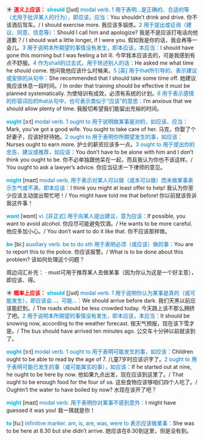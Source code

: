 ☀ <font color="red">**道义上应该：**</font>
<font color="sky blue">**should**</font> [ʃʊd] 
<font color="#0070c0">modal verb. 1 用于表明…是正确的、合适的等（尤用于批评某人的行为），即应该，应当：</font>You shouldn’t drink and drive. 你不该酒后驾车。/ I should exercise more. 我应该多锻炼。<font color="#0070c0">2 用于提出或征询（建议、同意、信息等）：</font>Should I call him and apologize? 我是不是应该打电话向他道歉？/ I should wait a little longer, if I were you. 假如我是你的话，我会再等一会儿。<font color="#0070c0">3 用于说明本所期望的事情没有发生，即本应该，本应当：</font>I should have gone this morning but I was feeling a bit ill. 今早我本应该去的，可是我感到有点不舒服。<font color="#0070c0">4 作为shall的过去式，用于转述别人的话：</font>He asked me what time he should come. 他问我他应该什么时候来。<font color="#0070c0">5 [英] 用于that所引导的、表示建议或安排的从句中：</font>She recommended that I should take some time off. 她建议我应该休息一段时间。/ In order that training should be effective it must be planned systematically. 为使培训有成效，必须有系统的计划。<font color="#0070c0">6 用于表示感情的形容词后的that从句中，也可表示类似于“应该”的意思：</font>I’m anxious that we should allow plenty of time. 我殷切希望我们能留出充裕的时间。

<font color="sky blue">**ought**</font> [ɔ:t] 
<font color="#0070c0">modal verb. 1 ought to 用于说明做某事是对的，如应该、应当：</font>Mark, you’ve got a good wife. You ought to take care of her. 马克，你娶了个好妻子，应该好好待她。<font color="#0070c0">2 ought to 用于表明你所期望发生的事，如应该：</font>Nurses ought to earn more. 护士的薪资应该多一点。<font color="#0070c0">3 ought to 用于提出你的忠告、建议或推荐，如应该：</font>You don’t have to be alone with him and I don’t think you ought to be. 你不必单独跟他呆在一起，而且我认为你也不该这样。/ You ought to ask a lawyer’s advice. 你应当征求一下律师的意见。

<font color="sky blue">**might**</font> [maɪt] 
<font color="#0070c0">modal verb. 用于表示对某人可以做（或本可以做）而未做某事表示生气或不满，即本应该：</font>I think you might at least offer to help! 我认为你至少应该主动提出帮忙吧！/ You might have told me that before! 你以前就该告诉我这件事！

<font color="sky blue">**want**</font> [wɒnt] 
<font color="#0070c0">vi. [非正式] 用于向某人提出建议，意为应该：</font>If possible, you want to avoid alcohol. 你应尽可能避免饮酒。/ He wants to be more careful. 他应多加小心。/ You don’t want to do it like that. 你不应该那样做。

<font color="sky blue">**be**</font> [bi:] 
<font color="#0070c0">auxiliary verb. be to do sth 用于表明必须（或应该）做的事：</font>You are to report this to the police. 你应该报警。/ What is to be done about this problem? 该如何处理这个问题？

周边词汇补充：
· must可用于推荐某人去做某事（因为你认为这是一个好主意），即应该、得。

☀ <font color="red">**概率上应该：**</font>
<font color="sky blue">**should**</font> [ʃʊd] 
<font color="#0070c0">modal verb. 1 用于说明你认为某事是真的（或可能发生），即应该会…，可能…：</font>We should arrive before dark. 我们天黑以前应该能赶到。/ The roads should be less crowded today. 今天路上该不那么拥挤了吧。<font color="#0070c0">2 用于说明本所期望的事情没有发生，即本应该，本应当：</font>It should be snowing now, according to the weather forecast. 按天气预报，现在该下雪才是。/ The bus should have arrived ten minutes ago. 公交车十分钟以前就该到了。

<font color="sky blue">**ought**</font> [ɔ:t] 
<font color="#0070c0">modal verb. 1 ought to 用于表明可能发生的事，如应该：</font>Children ought to be able to read by the age of 7. 儿童7岁时应该识字了。<font color="#0070c0">2 ought to 用于表明可能已发生的事（或可能属实的事），如应该：</font>If he started out at nine, he ought to be here by now. 他如果九点出发，现在应该到这里了。/ That ought to be enough food for the four of us. 这些食物应该够咱们四个人吃了。/ Oughtn’t the water to have boiled by now? 水现在该开了吧？

<font color="sky blue">**might**</font> [maɪt] 
<font color="#0070c0">modal verb. 用于表明你对某事不感到意外：</font>I might have guessed it was you! 我一猜就是你！

<font color="sky blue">**to**</font> [tu:] 
<font color="#0070c0">infinitive marker. am, is, are, was, were to 表示应该做某事：</font>She was to be here at 8.30 but she didn’t arrive. 她应该在8:30到这里，但是没有到。
